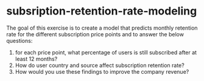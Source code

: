 # subsription-retention-rate-modeling

The goal of this exercise is to create a model that predicts monthly retention rate for the different subscription price points and to answer the below questions:
1. for each price point, what percentage of users is still subscribed after at least 12 months?
2. How do user country and source affect subscription retention rate?
3. How would you use these findings to improve the company revenue?

 
